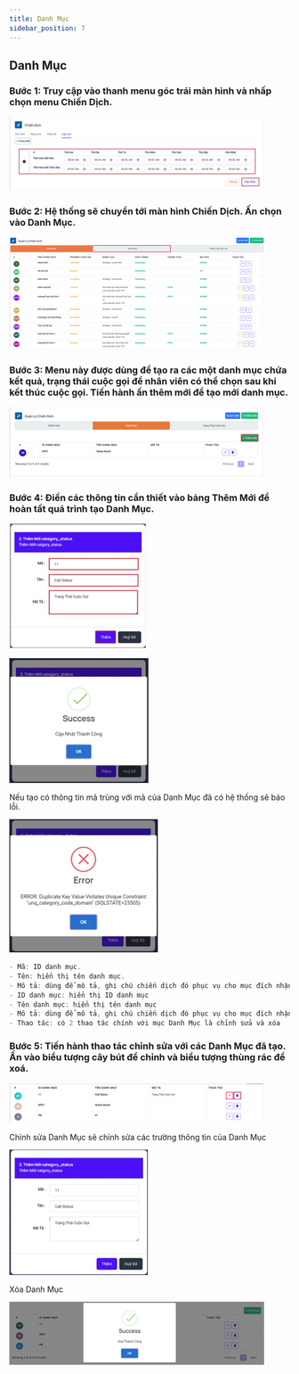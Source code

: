 ```yaml
---
title: Danh Mục
sidebar_position: 7
---
```


## Danh Mục

### Bước 1: Truy cập vào thanh menu góc trái màn hình và nhấp chọn menu Chiến Dịch.

![PITEL](./img/category1.png)

### Bước 2: Hệ thống sẽ chuyển tới màn hình Chiến Dịch. Ấn chọn vào Danh Mục.

![PITEL](./img/category2.png)

### Bước 3: Menu này được dùng để tạo ra các một danh mục chứa kết quả, trạng thái cuộc gọi để nhân viên có thể chọn sau khi kết thúc cuộc gọi. Tiến hành ấn thêm mới để tạo mới danh mục.

![PITEL](./img/category3.png)

### Bước 4: Điền các thông tin cần thiết vào bảng Thêm Mới để hoàn tất quá trình tạo Danh Mục.

![PITEL](./img/category4.png)

![PITEL](./img/category5.png)

Nếu tạo có thông tin mã trùng với mã của Danh Mục đã có hệ thống sẽ báo lỗi.

![PITEL](./img/category6.png)

```jsx title="Giải thích thông số"
- Mã: ID danh mục.
- Tên: hiển thị tên danh mục.
- Mô tả: dùng để mô tả, ghi chú chiến dịch đó phục vụ cho mục đích nhận biết danh mục sử dụng.
- ID danh mục: hiển thị ID danh mục 
- Tên danh mục: hiển thị tên danh mục
- Mô tả: dùng để mô tả, ghi chú chiến dịch đó phục vụ cho mục đích nhận biết danh mục sử dụng.
- Thao tác: có 2 thao tác chính với mục Danh Mục là chỉnh sửa và xóa
```

### Bước 5: Tiến hành thao tác chỉnh sửa với các Danh Mục đã tạo. Ấn vào biểu tượng cây bút để chỉnh và biểu tượng thùng rác để xoá.

![PITEL](./img/category7.png)

Chỉnh sửa Danh Mục sẽ chỉnh sửa các trường thông tin của Danh Mục

![PITEL](./img/category8.png)

Xóa Danh Mục

![PITEL](./img/category9.png)